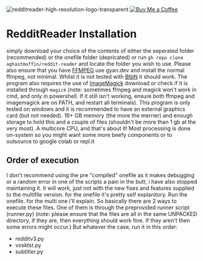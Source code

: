 ![redditreader-high-resolution-logo-transparent](https://github.com/aghastmuffin/reddit-reader/assets/78246775/683588d8-9ca2-4c71-9c26-13a005a0a6d7)
[![Buy Me a Coffee](https://studio.buymeacoffee.com/assets/img/qr-logo.svg)](https://www.buymeacoffee.com/aghastmuffin)
# RedditReader Installation
simply download your choice of the contents of either the seperated folder (recommended) or the onefile folder (depricated) or run `gh repo clone aghastmuffin/reddit-reader` and locate the folder you wish to use. Please also ensure that you have [FFMPEG](https://www.gyan.dev/ffmpeg/builds/) use gyan.dev and install the normal ffmpeg, not minimal. Whilst it is not tested with [BtbN](https://github.com/BtbN/FFmpeg-Builds) it should work. The program also requires the use of [ImageMagick](https://imagemagick.org/script/download.php) download or check if it is installed through `magick` (note: sometimes ffmpeg and magick won't work in cmd, and only in powershell. If it still isn't working, ensure both ffmpeg and imagemagick are on PATH, and restart all terminals). This program is only tested on windows and it is recommended to have an external graphics card (but not needed). 16+ GB memory (the more the merrier) and enough storage to hold this and a couple of files (shouldn't be more than 1 gb at the very most). A multicore CPU, and that's about it! Most processing is done on-system so you might want some more beefy components or to outsource to google colab or repl.it

Order of execution
---
I don't recommend using the pre "compiled" onefile as it makes debugging or a random error in one of the scripts a pain in the butt, i have also stopped maintaining it. It will work, just not with the new fixes and features supplied to the multifile version.
for the onefile it's pretty self explanitory. Run the onefile.
for the multi one i'll explain. So basically there are 2 ways to execute these files. One of them is through the preprovided runner script (runner.py) (note: please ensure that the files are all in the same UNPACKED directory, if they are, then everything should work fine. If they aren't then some errors might occur.)
But whatever the case, run it in this order:
 - redditv3.py
 - vosktst.py
 - subtitler.py
